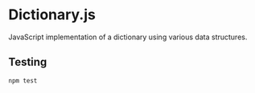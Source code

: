 # Dictionary.js

JavaScript implementation of a dictionary using various data structures.

## Testing
`npm test`
